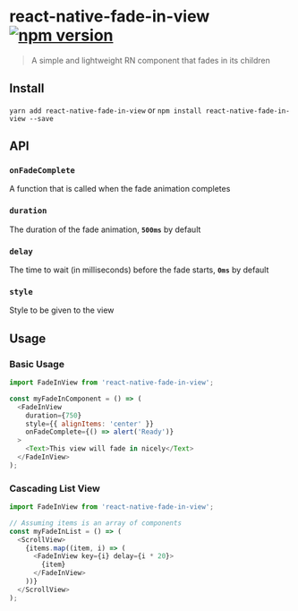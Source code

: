 # react-native-fade-in-view [![npm version](https://badge.fury.io/js/react-native-fade-in-view.svg)](https://badge.fury.io/js/react-native-fade-in-view)
> A simple and lightweight RN component that fades in its children

## Install
`yarn add react-native-fade-in-view` or `npm install react-native-fade-in-view --save`

## API
### `onFadeComplete`
A function that is called when the fade animation completes

### `duration`
The duration of the fade animation, **`500ms`** by default

### `delay`
The time to wait (in milliseconds) before the fade starts, **`0ms`** by default

### `style`
Style to be given to the view

## Usage

### Basic Usage
```javascript
import FadeInView from 'react-native-fade-in-view';

const myFadeInComponent = () => (
  <FadeInView
    duration={750}
    style={{ alignItems: 'center' }}
    onFadeComplete={() => alert('Ready')}
  >
    <Text>This view will fade in nicely</Text>
  </FadeInView>
);
```

### Cascading List View
```javascript
import FadeInView from 'react-native-fade-in-view';

// Assuming items is an array of components
const myFadeInList = () => (
  <ScrollView> 
    {items.map((item, i) => (
      <FadeInView key={i} delay={i * 20}>
        {item}
      </FadeInView>
    ))}
  </ScrollView>
);
```
